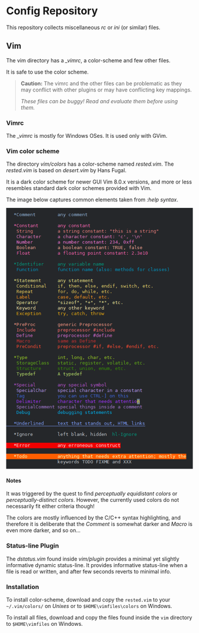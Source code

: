 
Config Repository
=================

This repository collects miscellaneous *rc* or *ini* (or similar) files.

Vim
---
The vim directory has a *_vimrc*, a color-scheme and few other files.

It is safe to use the color scheme.

> **Caution:** The vimrc and the other files can be problematic as they may
> conflict with other plugins or may have conflicting key mappings.
> 
> *These files can be buggy! Read and evaluate them before using them.*

### Vimrc

The *_vimrc* is mostly for Windows OSes. It is used only with GVim.

### Vim color scheme

The directory *vim/colors* has a color-scheme named *rested.vim*.
The *rested.vim* is based on *desert.vim* by Hans Fugal.

It is a dark color scheme for newer GUI Vim 8.0.x versions, and more or less
resembles standard dark color schemes provided with Vim.

The image below captures common elements taken from *:help syntax*.

![snippet from syntax help](rested.png)

#### Notes

It was triggered by the quest to find *perceptually equidistant colors* or 
*perceptually-distinct colors*. However, the currently used colors do not
necessarily fit either criteria though!

The colors are mostly influenced by the C/C++ syntax highlighting, and
therefore it is deliberate that the *Comment* is somewhat darker and *Macro*
is even more darker, and so on...

### Status-line Plugin

The *dstatus.vim* found inside *vim/plugin* provides a minimal yet slightly
informative dynamic status-line. It provides informative status-line when a
file is read or written, and after few seconds reverts to minimal info.

### Installation

To install color-scheme, download and copy the `rested.vim` to your
`~/.vim/colors/` on *Unixes* or to `$HOME\vimfiles\colors` on Windows.

To install all files, download and copy the files found inside the `vim`
directory to `$HOME\vimfiles` on Windows.

